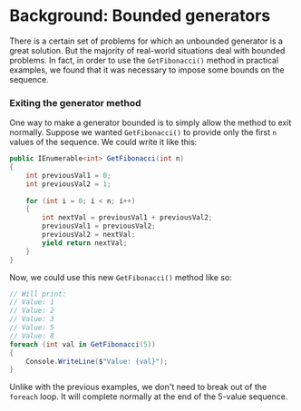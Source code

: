 # Background: Bounded generators

There is a certain set of problems for which an unbounded generator is a great solution. But the majority of real-world situations deal with bounded problems. In fact, in order to use the `GetFibonacci()` method in practical examples, we found that it was necessary to impose some bounds on the sequence.

### Exiting the generator method
One way to make a generator bounded is to simply allow the method to exit normally. Suppose we wanted `GetFibonacci()` to provide only the first `n` values of the sequence. We could write it like this:

```C#
public IEnumerable<int> GetFibonacci(int n)
{
    int previousVal1 = 0;
    int previousVal2 = 1;
	
	for (int i = 0; i < n; i++)
	{
		int nextVal = previousVal1 + previousVal2;
		previousVal1 = previousVal2;
		previousVal2 = nextVal;
		yield return nextVal;
	}
}
```

Now, we could use this new `GetFibonacci()` method like so:

```C#
// Will print:
// Value: 1
// Value: 2
// Value: 3
// Value: 5
// Value: 8
foreach (int val in GetFibonacci(5))
{
    Console.WriteLine($"Value: {val}");
}
```

Unlike with the previous examples, we don't need to break out of the `foreach` loop. It will complete normally at the end of the 5-value sequence.